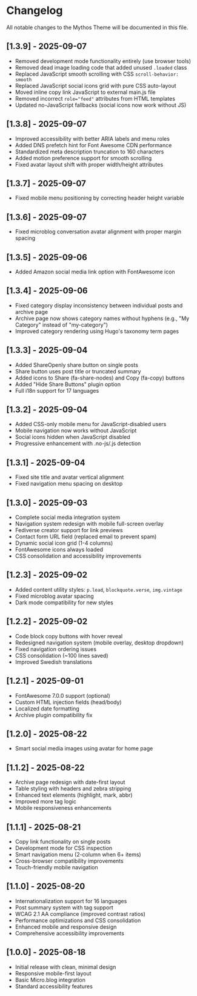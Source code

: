 # Changelog

All notable changes to the Mythos Theme will be documented in this file.

## [1.3.9] - 2025-09-07
- Removed development mode functionality entirely (use browser tools)
- Removed dead image loading code that added unused `.loaded` class
- Replaced JavaScript smooth scrolling with CSS `scroll-behavior: smooth`
- Replaced JavaScript social icons grid with pure CSS auto-layout
- Moved inline copy link JavaScript to external main.js file
- Removed incorrect `role="feed"` attributes from HTML templates
- Updated no-JavaScript fallbacks (social icons now work without JS)

## [1.3.8] - 2025-09-07
- Improved accessibility with better ARIA labels and menu roles
- Added DNS prefetch hint for Font Awesome CDN performance
- Standardized meta description truncation to 160 characters
- Added motion preference support for smooth scrolling
- Fixed avatar layout shift with proper width/height attributes

## [1.3.7] - 2025-09-07
- Fixed mobile menu positioning by correcting header height variable

## [1.3.6] - 2025-09-07
- Fixed microblog conversation avatar alignment with proper margin spacing

## [1.3.5] - 2025-09-06
- Added Amazon social media link option with FontAwesome icon

## [1.3.4] - 2025-09-06
- Fixed category display inconsistency between individual posts and archive page
- Archive page now shows category names without hyphens (e.g., "My Category" instead of "my-category")
- Improved category rendering using Hugo's taxonomy term pages

## [1.3.3] - 2025-09-04
- Added ShareOpenly share button on single posts
- Share button uses post title or truncated summary
- Added icons to Share (fa-share-nodes) and Copy (fa-copy) buttons
- Added "Hide Share Buttons" plugin option
- Full i18n support for 17 languages

## [1.3.2] - 2025-09-04
- Added CSS-only mobile menu for JavaScript-disabled users
- Mobile navigation now works without JavaScript
- Social icons hidden when JavaScript disabled
- Progressive enhancement with .no-js/.js detection

## [1.3.1] - 2025-09-04
- Fixed site title and avatar vertical alignment
- Fixed navigation menu spacing on desktop

## [1.3.0] - 2025-09-03
- Complete social media integration system
- Navigation system redesign with mobile full-screen overlay
- Fediverse creator support for link previews
- Contact form URL field (replaced email to prevent spam)
- Dynamic social icon grid (1-4 columns)
- FontAwesome icons always loaded
- CSS consolidation and accessibility improvements

## [1.2.3] - 2025-09-02
- Added content utility styles: `p.lead`, `blockquote.verse`, `img.vintage`
- Fixed microblog avatar spacing
- Dark mode compatibility for new styles

## [1.2.2] - 2025-09-02
- Code block copy buttons with hover reveal
- Redesigned navigation system (mobile overlay, desktop dropdown)
- Fixed navigation ordering issues
- CSS consolidation (~100 lines saved)
- Improved Swedish translations

## [1.2.1] - 2025-09-01
- FontAwesome 7.0.0 support (optional)
- Custom HTML injection fields (head/body)
- Localized date formatting
- Archive plugin compatibility fix

## [1.2.0] - 2025-08-22
- Smart social media images using avatar for home page

## [1.1.2] - 2025-08-22
- Archive page redesign with date-first layout
- Table styling with headers and zebra stripping
- Enhanced text elements (highlight, mark, abbr)
- Improved more tag logic
- Mobile responsiveness enhancements

## [1.1.1] - 2025-08-21
- Copy link functionality on single posts
- Development mode for CSS inspection
- Smart navigation menu (2-column when 6+ items)
- Cross-browser compatibility improvements
- Touch-friendly mobile navigation

## [1.1.0] - 2025-08-20
- Internationalization support for 16 languages
- Post summary system with <!--more--> tag support
- WCAG 2.1 AA compliance (improved contrast ratios)
- Performance optimizations and CSS consolidation
- Enhanced mobile and responsive design
- Comprehensive accessibility improvements

## [1.0.0] - 2025-08-18
- Initial release with clean, minimal design
- Responsive mobile-first layout
- Basic Micro.blog integration
- Standard accessibility features